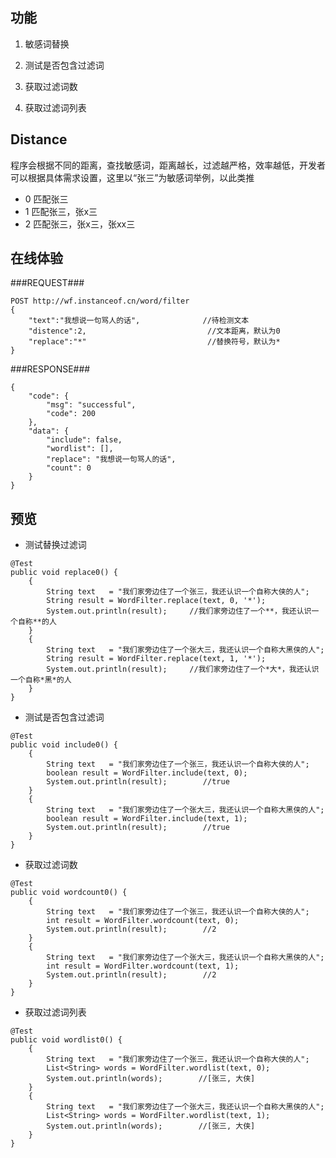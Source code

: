 ## 功能 ##

1. 敏感词替换

2. 测试是否包含过滤词

3. 获取过滤词数

4. 获取过滤词列表

## Distance ##

程序会根据不同的距离，查找敏感词，距离越长，过滤越严格，效率越低，开发者可以根据具体需求设置，这里以“张三”为敏感词举例，以此类推

  
- 0  匹配张三
- 1  匹配张三，张x三
- 2  匹配张三，张x三，张xx三


## 在线体验 ##


###REQUEST###
```
POST http://wf.instanceof.cn/word/filter
{
	"text":"我想说一句骂人的话",              //待检测文本     
	"distence":2,                           //文本距离，默认为0
	"replace":"*"                           //替换符号，默认为*
}
```
###RESPONSE###
```
{
    "code": {
        "msg": "successful",
        "code": 200
    },
    "data": {
        "include": false,
        "wordlist": [],
        "replace": "我想说一句骂人的话",
        "count": 0
    }
}
```


## 预览 ##


* 测试替换过滤词
```
@Test
public void replace0() {
	{
		String text   = "我们家旁边住了一个张三，我还认识一个自称大侠的人";
		String result = WordFilter.replace(text, 0, '*');
		System.out.println(result);		//我们家旁边住了一个**，我还认识一个自称**的人
	}
	{
		String text   = "我们家旁边住了一个张大三，我还认识一个自称大黑侠的人";
		String result = WordFilter.replace(text, 1, '*');
		System.out.println(result);		//我们家旁边住了一个*大*，我还认识一个自称*黑*的人
	}
} 
```

* 测试是否包含过滤词
```
@Test
public void include0() {
	{
		String text   = "我们家旁边住了一个张三，我还认识一个自称大侠的人";
		boolean result = WordFilter.include(text, 0);
		System.out.println(result);        //true
	}
	{
		String text   = "我们家旁边住了一个张大三，我还认识一个自称大黑侠的人";
		boolean result = WordFilter.include(text, 1);
		System.out.println(result);        //true
	}
}
```

* 获取过滤词数
```
@Test
public void wordcount0() {
	{
		String text   = "我们家旁边住了一个张三，我还认识一个自称大侠的人";
		int result = WordFilter.wordcount(text, 0);
		System.out.println(result);        //2
	}
	{
		String text   = "我们家旁边住了一个张大三，我还认识一个自称大黑侠的人";
		int result = WordFilter.wordcount(text, 1);
		System.out.println(result);        //2
	}
}
```

* 获取过滤词列表
```
@Test
public void wordlist0() {
	{
		String text   = "我们家旁边住了一个张三，我还认识一个自称大侠的人";
		List<String> words = WordFilter.wordlist(text, 0);
		System.out.println(words);        //[张三, 大侠]
	}
	{
		String text   = "我们家旁边住了一个张大三，我还认识一个自称大黑侠的人";
		List<String> words = WordFilter.wordlist(text, 1);
		System.out.println(words);        //[张三, 大侠]
	}
}
```

